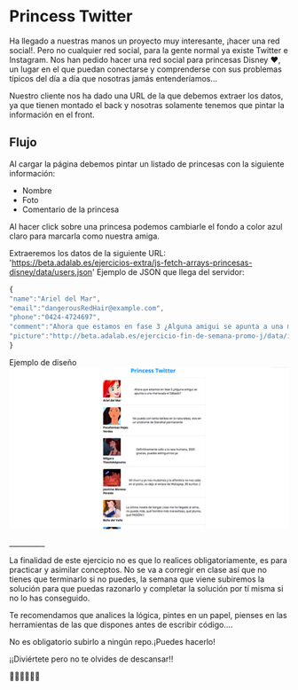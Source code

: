 # Princess Twitter

Ha llegado a nuestras manos un proyecto muy interesante, ¡hacer una red social!. Pero no cualquier red social, para la gente normal ya existe Twitter e Instagram. Nos han pedido hacer una red social para princesas Disney ❤️, un lugar en el que puedan conectarse y comprenderse con sus problemas típicos del día a día que nosotras jamás entenderíamos...

Nuestro cliente nos ha dado una URL de la que debemos extraer los datos, ya que tienen montado el back y nosotras solamente tenemos que pintar la información en el front.

## Flujo

Al cargar la página debemos pintar un listado de princesas con la siguiente información:

- Nombre
- Foto
- Comentario de la princesa

Al hacer click sobre una princesa podemos cambiarle el fondo a color azul claro para marcarla como nuestra amiga.

Extraeremos los datos de la siguiente URL: 'https://beta.adalab.es/ejercicios-extra/js-fetch-arrays-princesas-disney/data/users.json'
Ejemplo de JSON que llega del servidor:

```js
{
"name":"Ariel del Mar",
"email":"dangerousRedHair@example.com",
"phone":"0424-4724697",
"comment":"Ahora que estamos en fase 3 ¿Alguna amigui se apunta a una mariscada el Sábado?",
"picture":"http://beta.adalab.es/ejercicio-fin-de-semana-promo-j/data/images/ariel.jpg"
}
```

Ejemplo de diseño
![Ejemplo de diseño](princess-twitter.png)

\_\_\_\_\_\_\_\_\_\_

La finalidad de este ejercicio no es que lo realices obligatoriamente, es para practicar y asimilar conceptos. No se va a corregir en clase así que no tienes que terminarlo si no puedes, la semana que viene subiremos la solución para que puedas razonarlo y completar la solución por tí misma si no lo has conseguido.

Te recomendamos que analices la lógica, pintes en un papel, pienses en las herramientas de las que dispones antes de escribir código....

No es obligatorio subirlo a ningún repo.¡Puedes hacerlo!

¡¡Diviértete pero no te olvides de descansar!!

🦄🦄🦄💩💩💩
